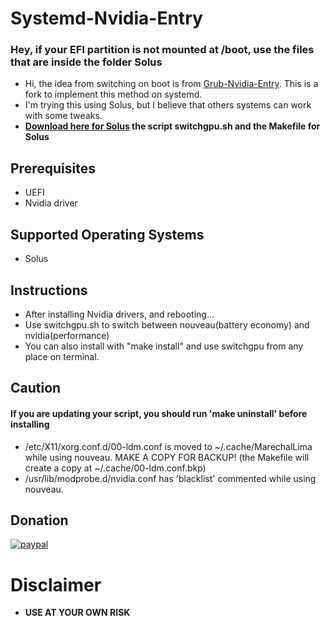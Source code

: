 # Systemd-Nvidia-Entry
### Hey, if your EFI partition is not mounted at /boot, use the files that are inside the folder **Solus**
* Hi, the idea from switching on boot is from [Grub-Nvidia-Entry](https://github.com/Superdanby/Grub-Nvidia-Entry). This is a fork to implement this method on systemd.
* I'm trying this using Solus, but I believe that others systems can work with some tweaks.
* **[Download here for Solus](https://www.dropbox.com/s/0ztla0bei6au6q2/SolusOptimusScript.zip?dl=0) the script switchgpu.sh and the Makefile for Solus**

## Prerequisites
*   UEFI
*   Nvidia driver

## Supported Operating Systems
*   Solus

## Instructions
*   After installing Nvidia drivers, and rebooting...
*	Use switchgpu.sh to switch between nouveau(battery economy) and nvidia(performance)
*	You can also install with "make install" and use switchgpu from any place on terminal.

## Caution
#### If you are updating your script, you should run 'make uninstall' before installing
* /etc/X11/xorg.conf.d/00-ldm.conf is moved to ~/.cache/MarechalLima while using nouveau. MAKE A COPY FOR BACKUP! (the Makefile will create a copy at ~/.cache/00-ldm.conf.bkp)
* /usr/lib/modprobe.d/nvidia.conf has 'blacklist' commented while using nouveau.

## Donation
[![paypal](https://www.paypalobjects.com/en_US/i/btn/btn_donateCC_LG.gif)](https://www.paypal.com/cgi-bin/webscr?cmd=_donations&business=nicholaslima%2erw%40gmail%2ecom&lc=US&item_name=Nicholas%20Lima%20de%20Souza%20Silva&no_note=0&currency_code=USD&bn=PP%2dDonationsBF%3abtn_donateCC_LG%2egif%3aNonHostedGuest)

# Disclaimer
* **USE AT YOUR OWN RISK**
